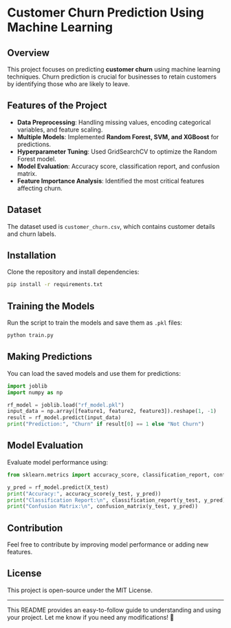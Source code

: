 # Customer Churn Prediction Using Machine Learning

## Overview
This project focuses on predicting **customer churn** using machine learning techniques. Churn prediction is crucial for businesses to retain customers by identifying those who are likely to leave.

## Features of the Project
- **Data Preprocessing**: Handling missing values, encoding categorical variables, and feature scaling.
- **Multiple Models**: Implemented **Random Forest, SVM, and XGBoost** for predictions.
- **Hyperparameter Tuning**: Used GridSearchCV to optimize the Random Forest model.
- **Model Evaluation**: Accuracy score, classification report, and confusion matrix.
- **Feature Importance Analysis**: Identified the most critical features affecting churn.

## Dataset
The dataset used is `customer_churn.csv`, which contains customer details and churn labels.

## Installation
Clone the repository and install dependencies:
```bash
pip install -r requirements.txt
```

## Training the Models
Run the script to train the models and save them as `.pkl` files:
```bash
python train.py
```

## Making Predictions
You can load the saved models and use them for predictions:
```python
import joblib
import numpy as np

rf_model = joblib.load("rf_model.pkl")
input_data = np.array([feature1, feature2, feature3]).reshape(1, -1)
result = rf_model.predict(input_data)
print("Prediction:", "Churn" if result[0] == 1 else "Not Churn")
```

## Model Evaluation
Evaluate model performance using:
```python
from sklearn.metrics import accuracy_score, classification_report, confusion_matrix

y_pred = rf_model.predict(X_test)
print("Accuracy:", accuracy_score(y_test, y_pred))
print("Classification Report:\n", classification_report(y_test, y_pred))
print("Confusion Matrix:\n", confusion_matrix(y_test, y_pred))
```

## Contribution
Feel free to contribute by improving model performance or adding new features.

## License
This project is open-source under the MIT License.

---
This README provides an easy-to-follow guide to understanding and using your project. Let me know if you need any modifications! 🚀


